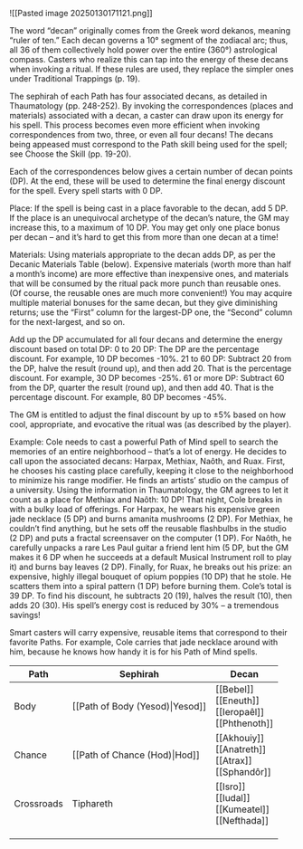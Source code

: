 ![[Pasted image 20250130171121.png]]

The word “decan” originally comes from the Greek word dekanos, meaning “ruler of ten.” Each decan governs a 10° segment of the zodiacal arc; thus, all 36 of them collectively hold power over the entire (360°) astrological compass. Casters who realize this can tap into the energy of these decans when invoking a ritual. If these rules are used, they replace the simpler ones under Traditional Trappings (p. 19). 

The sephirah of each Path has four associated decans, as detailed in Thaumatology (pp. 248-252). By invoking the correspondences (places and materials) associated with a decan, a caster can draw upon its energy for his spell. This process becomes even more efficient when invoking correspondences from two, three, or even all four decans! The decans being appeased must correspond to the Path skill being used for the spell; see Choose the Skill (pp. 19-20). 

Each of the correspondences below gives a certain number of decan points (DP). At the end, these will be used to determine the final energy discount for the spell. Every spell starts with 0 DP. 

Place: If the spell is being cast in a place favorable to the decan, add 5 DP. If the place is an unequivocal archetype of the decan’s nature, the GM may increase this, to a maximum of 10 DP. You may get only one place bonus per decan – and it’s hard to get this from more than one decan at a time! 

Materials: Using materials appropriate to the decan adds DP, as per the Decanic Materials Table (below). Expensive materials (worth more than half a month’s income) are more effective than inexpensive ones, and materials that will be consumed by the ritual pack more punch than reusable ones. (Of course, the reusable ones are much more convenient!) You may acquire multiple material bonuses for the same decan, but they give diminishing returns; use the “First” column for the largest-DP one, the “Second” column for the next-largest, and so on. 

Add up the DP accumulated for all four decans and determine the energy discount based on total DP: 0 to 20 DP: 
The DP are the percentage discount. For example, 10 DP becomes -10%. 
21 to 60 DP:  Subtract 20 from the DP, halve the result (round up), and then add 20. That is the percentage discount. For example, 30 DP becomes -25%. 
61 or more DP: Subtract 60 from the DP, quarter the result (round up), and then add 40. That is the percentage discount. For example, 80 DP becomes -45%. 

The GM is entitled to adjust the final discount by up to ±5% based on how cool, appropriate, and evocative the ritual was (as described by the player). 

Example: Cole needs to cast a powerful Path of Mind spell to search the memories of an entire neighborhood – that’s a lot of energy. He decides to call upon the associated decans: Harpax, Methiax, Naôth, and Ruax. First, he chooses his casting place carefully, keeping it close to the neighborhood to minimize his range modifier. He finds an artists’ studio on the campus of a university. Using the information in Thaumatology, the GM agrees to let it count as a place for Methiax and Naôth: 10 DP! That night, Cole breaks in with a bulky load of offerings. For Harpax, he wears his expensive green jade necklace (5 DP) and burns amanita mushrooms (2 DP). For Methiax, he couldn’t find anything, but he sets off the reusable flashbulbs in the studio (2 DP) and puts a fractal screensaver on the computer (1 DP). For Naôth, he carefully unpacks a rare Les Paul guitar a friend lent him (5 DP, but the GM makes it 6 DP when he succeeds at a default Musical Instrument roll to play it) and burns bay leaves (2 DP). Finally, for Ruax, he breaks out his prize: an expensive, highly illegal bouquet of opium poppies (10 DP) that he stole. He scatters them into a spiral pattern (1 DP) before burning them. Cole’s total is 39 DP. To find his discount, he subtracts 20 (19), halves the result (10), then adds 20 (30). His spell’s energy cost is reduced by 30% – a tremendous savings! 

Smart casters will carry expensive, reusable items that correspond to their favorite Paths. For example, Cole carries that jade necklace around with him, because he knows how handy it is for his Path of Mind spells.


| Path       | Sephirah                        | Decan                                                    |
| ---------- | ------------------------------- | -------------------------------------------------------- |
| Body       | [[Path of Body (Yesod)\|Yesod]] | [[Bebel]]<br>[[Eneuth]]<br>[[Ieropaêl]]<br>[[Phthenoth]] |
| Chance     | [[Path of Chance (Hod)\|Hod]]   | [[Akhouiy]]<br>[[Anatreth]]<br>[[Atrax]]<br>[[Sphandôr]] |
| Crossroads | Tiphareth                       | [[Isro]]<br>[[Iudal]]<br>[[Kumeatel]]<br>[[Nefthada]]    |
|            |                                 |                                                          |
|            |                                 |                                                          |
|            |                                 |                                                          |
